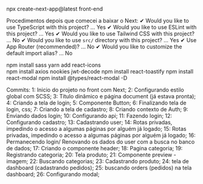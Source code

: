 npx create-next-app@latest front-end

Procedimentos depois que comecei a baixar o Next:
✔ Would you like to use TypeScript with this project? … Yes
✔ Would you like to use ESLint with this project? …  Yes
✔ Would you like to use Tailwind CSS with this project? … No
✔ Would you like to use `src/` directory with this project? … Yes
✔ Use App Router (recommended)? … No
✔ Would you like to customize the default import alias? … No

npm install sass 
yarn add react-icons  
npm install axios nookies jwt-decode
npm install react-toastify
npm install react-modal 
npm install @types/react-modal -D

Commits:
1: Inicio do projeto no front com Next;
2: Configurando estilo global com SCSS;
3: Título dinâmico e página document (já estava pronta);
4: Criando a tela de login;
5: Componente Button;
6: Finalizando tela de login, css;
7: Criando a tela de cadastro;
8: Criando contexto de Auth;
9: Enviando dados login;
10: Configurando api;
11: Fazendo login;
12: Configurando cadastro;
13: Cadastrando user;
14: Rotas privadas, impedindo o acesso a algumas páginas por alguém já logado;
15: Rotas privadas, impedindo o acesso a algumas páginas por alguém já logado;
16: Permanecendo login/ Renovando os dados do user com a busca no banco de dados;
17: Criando o componente header;
18: Pagina categoria;
19: Registrando categoria;
20: Tela produto;
21: Componente preview - imagem;
22: Buscando categorias;
23: Cadastrando produto;
24: tela de dashboard (cadastrando pedidos);
25: buscando orders (pedidos) na tela dashboard;
26: Configurando modal;
